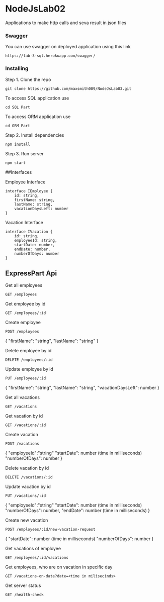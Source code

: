 # NodeJsLab02

Applications to make http calls and seva result in json files

### Swagger

You can use swagger on deployed application using this link

```
https://lab-3-sql.herokuapp.com/swagger/
```

### Installing

Step 1. Clone the repo
```
git clone https://github.com/maxsmith009/NodeJsLab03.git
```

To access SQL application use 
```
cd SQL Part
```

To access ORM application use 
```
cd ORM Part
```

Step 2. Install dependencies
```
npm install
```

Step 3. Run server
```
npm start
```

##Interfaces

Employee Interface

```
interface IEmployee {
    id: string,
    firstName: string,
    lastName: string,
    vacationDaysLeft: number
}
```

Vacation Interface

```
interface IVacation {
    id: string,
    employeeId: string,
    startDate: number,
    endDate: number,
    numberOfDays: number
}
```


## ExpressPart Api

Get all employees
```
GET /employees
```
Get employee by id
```
GET /employees/:id
```
Create employee
```
POST /employees
```
{
    "firstName": "string",
    "lastName": "string"
}

Delete employee by id
```
DELETE /employees/:id
```
Update employee by id
```
PUT /employees/:id
```
{
    "firstName": "string",
    "lastName": "string",
    "vacationDaysLeft": number
}






Get all vacations
```
GET /vacations
```
Get vacation by id
```
GET /vacations/:id
```
Create vacation
```
POST /vacations
```
{
    "employeeId":"string"
    "startDate": number (time in milliseconds)
    "numberOfDays": number
}

Delete vacation by id
```
DELETE /vacations/:id
```
Update vacation by id
```
PUT /vacations/:id
```
{
    "employeeId":"string"
    "startDate": number (time in milliseconds)
    "numberOfDays": number,
     "endDate": number (time in milliseconds)
}







Create new vacation
```
POST /employees/:id/new-vacation-request
```
{
    "startDate": number (time in milliseconds)
    "numberOfDays": number
}


Get vacations of employee
```
GET /employees/:id/vacations
```
Get employees, who are on vacation in specific day
```
GET /vacations-on-date?date=<time in milisecinds>
```
Get server status
```
GET /health-check
```
